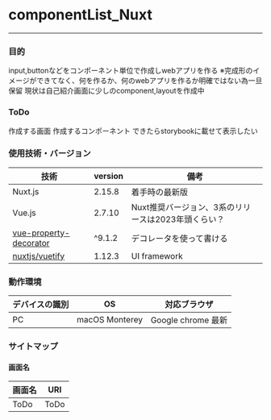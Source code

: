 # componentList_Nuxt

---
### 目的
input,buttonなどをコンポーネント単位で作成しwebアプリを作る
※完成形のイメージができてなく、何を作るか、何のwebアプリを作るか明確ではない為一旦保留
現状は自己紹介画面に少しのcomponent,layoutを作成中

### ToDo
作成する画面
作成するコンポーネント
できたらstorybookに載せて表示したい

### 使用技術・バージョン

| 技術 | version | 備考 |
| ---- | ------- | ---- |
| Nuxt.js | 2.15.8 | 着手時の最新版 |
| Vue.js | 2.7.10 | Nuxt推奨バージョン、3系のリリースは2023年頭くらい？|
| [vue-property-decorator](https://www.npmjs.com/package/vue-property-decorator) | ^9.1.2 | デコレータを使って書ける |
| [nuxtjs/vuetify](https://www.npmjs.com/package/@nuxtjs/vuetify) | 1.12.3 |  UI framework |


### 動作環境

| デバイスの識別 | OS             | 対応ブラウザ       |
| -------------- | -------------- | ------------------ |
| PC             | macOS Monterey | Google chrome 最新 |

### サイトマップ

#### 画面名

| 画面名                           | URI                |
| -------------------------------- | ------------------ |
| ToDo                         | ToDo                 |

